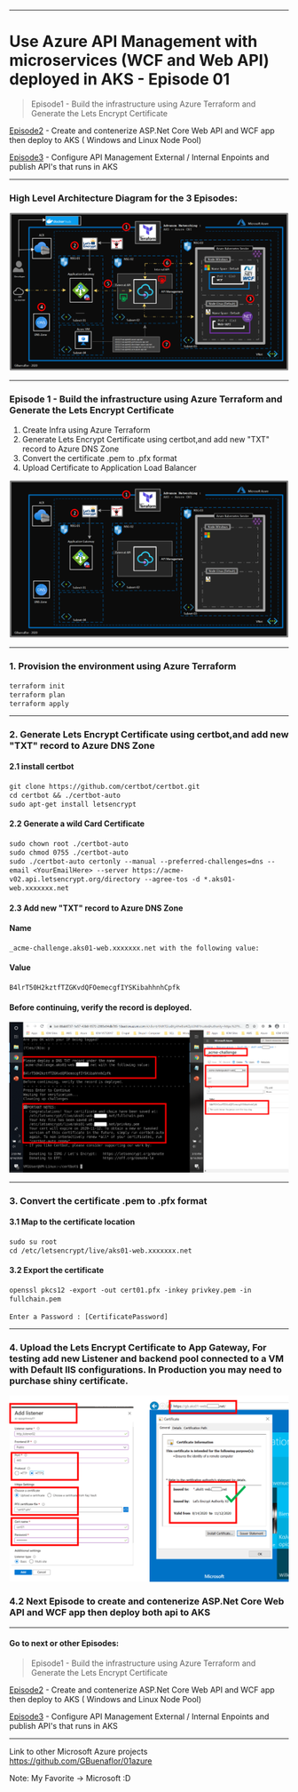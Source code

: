----------------------------------------------------------
# Use Azure API Management with microservices (WCF and Web API) deployed in AKS - Episode 01

> Episode1 - Build the infrastructure using Azure Terraform and Generate the Lets Encrypt Certificate 

[Episode2](https://github.com/GBuenaflor/01azure-aks-apimanagement-02/) - Create and contenerize ASP.Net Core Web API and WCF app then deploy to AKS ( Windows and Linux Node Pool)

[Episode3](https://github.com/GBuenaflor/01azure-aks-apimanagement-03/) - Configure API Management External / Internal Enpoints and publish API's that runs in AKS

----------------------------------------------------------
### High Level Architecture Diagram for the 3 Episodes:


![Image description](https://github.com/GBuenaflor/01azure-aks-apimanagement/blob/master/Images/GB-AKS-API02B.png)

----------------------------------------------------------

### Episode 1 - Build the infrastructure using Azure Terraform and Generate the Lets Encrypt Certificate


1. Create Infra using Azure Terraform
2. Generate Lets Encrypt Certificate using certbot,and add new "TXT" record to Azure DNS Zone
3. Convert the certificate .pem to .pfx format 
4. Upload Certificate to Application Load Balancer


![Image description](https://github.com/GBuenaflor/01azure-aks-apimanagement/blob/master/Images/GB-AKS-API-E1-01.png)

----------------------------------------------------------
### 1. Provision the environment using Azure Terraform

```
terraform init
terraform plan
terraform apply
```
----------------------------------------------------------
### 2. Generate Lets Encrypt Certificate using certbot,and add new "TXT" record to Azure DNS Zone


#### 2.1 install certbot 

```
git clone https://github.com/certbot/certbot.git
cd certbot && ./certbot-auto
sudo apt-get install letsencrypt

```

#### 2.2 Generate a wild Card Certificate
 
 ```
sudo chown root ./certbot-auto
sudo chmod 0755 ./certbot-auto
sudo ./certbot-auto certonly --manual --preferred-challenges=dns --email <YourEmailHere> --server https://acme-v02.api.letsencrypt.org/directory --agree-tos -d *.aks01-web.xxxxxxx.net
```

#### 2.3 Add new "TXT" record to Azure DNS Zone

#### Name
```
_acme-challenge.aks01-web.xxxxxxx.net with the following value:
```

#### Value
```
B4lrT50H2kztfTZGKvdQFOemecgfIYSKibahhnhCpfk
```


#### Before continuing, verify the record is deployed.

 ![Image description](https://github.com/GBuenaflor/01azure-aks-apimanagement/blob/master/Images/GB-AKS-API-E1-02.png)


----------------------------------------------------------
### 3. Convert the certificate .pem to .pfx format 

#### 3.1 Map to the certificate location

```
sudo su root
cd /etc/letsencrypt/live/aks01-web.xxxxxxx.net  
```

#### 3.2 Export the certificate
```
openssl pkcs12 -export -out cert01.pfx -inkey privkey.pem -in fullchain.pem

Enter a Password : [CertificatePassword]
```
 
 
----------------------------------------------------------
### 4. Upload the Lets Encrypt Certificate to App Gateway, For testing add new Listener and backend pool connected to a VM with Default IIS configurations. In Production you may need to purchase shiny certificate.


 ![Image description](https://github.com/GBuenaflor/01azure-aks-apimanagement/blob/master/Images/GB-AKS-API-E1-03.png)





### 4.2 Next Episode to create and contenerize ASP.Net Core Web API and WCF app then deploy both api to AKS


------------------------------------------------------------------------------
 
  

#### Go to next or other Episodes:
> Episode1 - Build the infrastructure using Azure Terraform and Generate the Lets Encrypt Certificate 

[Episode2](https://github.com/GBuenaflor/01azure-aks-apimanagement-02/) - Create and contenerize ASP.Net Core Web API and WCF app then deploy to AKS ( Windows and Linux Node Pool)

[Episode3](https://github.com/GBuenaflor/01azure-aks-apimanagement-03/) - Configure API Management External / Internal Enpoints and publish API's that runs in AKS



------------------------------------------------------------------------------
 
Link to other Microsoft Azure projects
https://github.com/GBuenaflor/01azure
  
Note: My Favorite -> Microsoft :D
